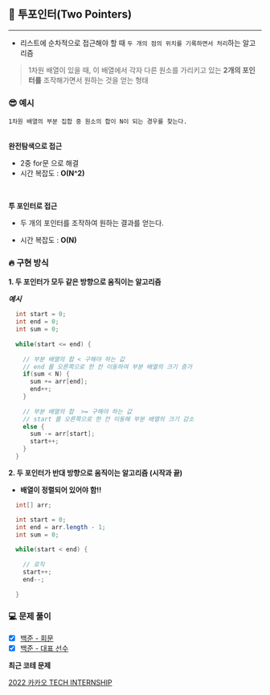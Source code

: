 ## 📌 투포인터(Two Pointers)

---

- 리스트에 순차적으로 접근해야 할 때 `두 개의 점의 위치를 기록하면서 처리`하는 알고리즘  

> 1차원 배열이 있을 때,
> 이 배열에서 각자 다른 원소를 가리키고 있는 **2개의 포인터를** 조작해가면서 원하는 것을 얻는 형태


### 😎 예시
```1차원 배열의 부분 집합 중 원소의 합이 N이 되는 경우를 찾는다.```  
<br/>

**완전탐색으로 접근**  
- 2중 for문 으로 해결
- 시간 복잡도 : **O(N^2)**

<br/> 

**투 포인터로 접근**
* 두 개의 포인터를 조작하여 원하는 결과를 얻는다.
- 시간 복잡도 : **O(N)**

### 🔥 구현 방식
**1. 두 포인터가 모두 같은 방향으로 움직이는 알고리즘**

**_예시_**
``` java
  int start = 0;  
  int end = 0;
  int sum = 0;
  
  while(start <= end) {
  
    // 부분 배열의 합 < 구해야 하는 값 
    // end 를 오른쪽으로 한 칸 이동하여 부분 배열의 크기 증가
    if(sum < N) {
      sum += arr[end];
      end++;
    }
    
    // 부분 배열의 합  >= 구해야 하는 값
    // start 를 오른쪽으로 한 칸 이동해 부분 배열의 크기 감소
    else {
      sum -= arr[start];  
      start++;
    }
  }
```
   


**2. 두 포인터가 반대 방향으로 움직이는 알고리즘 (시작과 끝)**
- **배열이 정렬되어 있어야 함!!**
``` java
  int[] arr;

  int start = 0;
  int end = arr.length - 1;
  int sum = 0;
  
  while(start < end) {
  
    // 로직
    start++;
    end--;
    
  }
```

### 💻 문제 풀이
- [x] [백준 - 회문](https://www.acmicpc.net/problem/17609) 
- [x] [백준 - 대표 선수](https://www.acmicpc.net/problem/2461)

**최근 코테 문제**  

[2022 카카오 TECH INTERNSHIP](https://school.programmers.co.kr/learn/courses/30/lessons/118667)